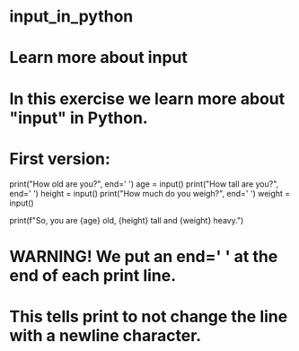 # input_in_python
# Learn more about input
# In this exercise we learn more about "input" in Python.
# First version:

print("How old are you?", end=' ')
age = input()
print("How tall are you?", end=' ')
height = input()
print("How much do you weigh?", end=' ')
weight = input()

print(f"So, you are {age} old, {height} tall and {weight} heavy.")

# WARNING! We put an end=' ' at the end of each print line. 
# This tells print to not change the line with a newline character.
